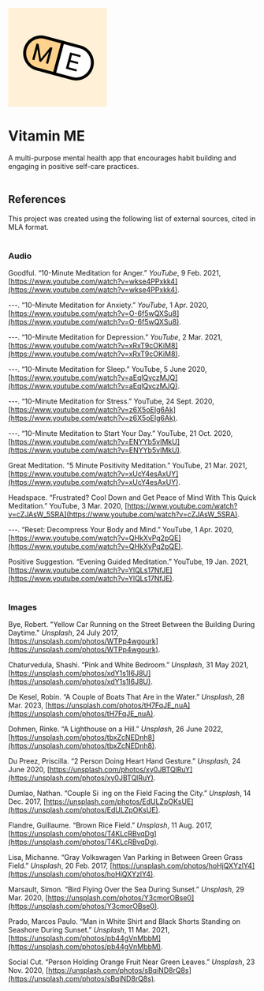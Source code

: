 <img src="img/logo.svg">
<br>

# Vitamin ME
A multi-purpose mental health app that encourages habit building and engaging in positive self-care practices.
<br><br>

## References
This project was created using the following list of external sources, cited in MLA format.
<br><br>

### Audio

Goodful. “10-Minute Meditation for Anger.” _YouTube_, 9 Feb. 2021, [https://www.youtube.com/watch?v=wkse4PPxkk4](https://www.youtube.com/watch?v=wkse4PPxkk4).

---. “10-Minute Meditation for Anxiety.” _YouTube_, 1 Apr. 2020, [https://www.youtube.com/watch?v=O-6f5wQXSu8](https://www.youtube.com/watch?v=O-6f5wQXSu8).

---. “10-Minute Meditation for Depression.” _YouTube_, 2 Mar. 2021, [https://www.youtube.com/watch?v=xRxT9cOKiM8](https://www.youtube.com/watch?v=xRxT9cOKiM8).

---. “10-Minute Meditation for Sleep.” YouTube, 5 June 2020, [https://www.youtube.com/watch?v=aEqlQvczMJQ](https://www.youtube.com/watch?v=aEqlQvczMJQ).

---. “10-Minute Meditation for Stress.” YouTube, 24 Sept. 2020, [https://www.youtube.com/watch?v=z6X5oEIg6Ak](https://www.youtube.com/watch?v=z6X5oEIg6Ak).

---. “10-Minute Meditation to Start Your Day.” YouTube, 21 Oct. 2020, [https://www.youtube.com/watch?v=ENYYb5vIMkU](https://www.youtube.com/watch?v=ENYYb5vIMkU).

Great Meditation. “5 Minute Positivity Meditation.” YouTube, 21 Mar. 2021, [https://www.youtube.com/watch?v=xUcY4esAxUY](https://www.youtube.com/watch?v=xUcY4esAxUY).

Headspace. “Frustrated? Cool Down and Get Peace of Mind With This Quick Meditation.” YouTube, 3 Mar. 2020, [https://www.youtube.com/watch?v=cZJAsW_5SRA](https://www.youtube.com/watch?v=cZJAsW_5SRA).

---. “Reset: Decompress Your Body and Mind.” YouTube, 1 Apr. 2020, [https://www.youtube.com/watch?v=QHkXvPq2pQE](https://www.youtube.com/watch?v=QHkXvPq2pQE).

Positive Suggestion. “Evening Guided Meditation.” YouTube, 19 Jan. 2021, [https://www.youtube.com/watch?v=YlQLs17NfJE](https://www.youtube.com/watch?v=YlQLs17NfJE).
<br><br>

### Images

Bye, Robert. "Yellow Car Running on the Street Between the Building During Daytime." _Unsplash_, 24 July 2017, [https://unsplash.com/photos/WTPp4wgourk](https://unsplash.com/photos/WTPp4wgourk).

Chaturvedula, Shashi. “Pink and White Bedroom.” _Unsplash_, 31 May 2021, [https://unsplash.com/photos/xdY1s1I6J8U](https://unsplash.com/photos/xdY1s1I6J8U).

De Kesel, Robin. “A Couple of Boats That Are in the Water.” _Unsplash_, 28 Mar. 2023, [https://unsplash.com/photos/tH7FqJE_nuA](https://unsplash.com/photos/tH7FqJE_nuA).

Dohmen, Rinke. “A Lighthouse on a Hill.” _Unsplash_, 26 June 2022, [https://unsplash.com/photos/tbxZcNEDnh8](https://unsplash.com/photos/tbxZcNEDnh8).

Du Preez, Priscilla. “2 Person Doing Heart Hand Gesture.” _Unsplash_, 24 June 2020, [https://unsplash.com/photos/xy0JBTQlRuY](https://unsplash.com/photos/xy0JBTQlRuY).

Dumlao, Nathan. “Couple Si ing on the Field Facing the City.” _Unsplash_, 14 Dec. 2017, [https://unsplash.com/photos/EdULZpOKsUE](https://unsplash.com/photos/EdULZpOKsUE).

Flandre, Guillaume. “Brown Rice Field.” _Unsplash_, 11 Aug. 2017, [https://unsplash.com/photos/T4KLcRBvqDg](https://unsplash.com/photos/T4KLcRBvqDg).

Lisa, Michanne. “Gray Volkswagen Van Parking in Between Green Grass Field.” _Unsplash_, 20 Feb. 2017, [https://unsplash.com/photos/hoHjQXYzlY4](https://unsplash.com/photos/hoHjQXYzlY4).

Marsault, Simon. “Bird Flying Over the Sea During Sunset.” _Unsplash_, 29 Mar. 2020, [https://unsplash.com/photos/Y3cmorOBse0](https://unsplash.com/photos/Y3cmorOBse0).

Prado, Marcos Paulo. “Man in White Shirt and Black Shorts Standing on Seashore During Sunset.” _Unsplash_, 11 Mar. 2021, [https://unsplash.com/photos/pb44gVnMbbM](https://unsplash.com/photos/pb44gVnMbbM).

Social Cut. “Person Holding Orange Fruit Near Green Leaves.” _Unsplash_, 23 Nov. 2020, [https://unsplash.com/photos/sBqiND8rQ8s](https://unsplash.com/photos/sBqiND8rQ8s).
